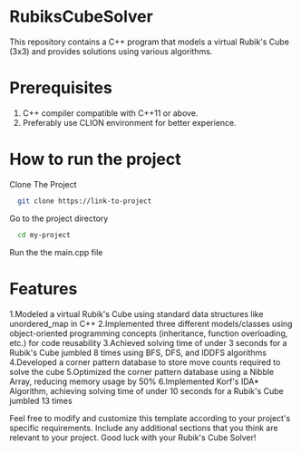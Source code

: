 # RubiksCubeSolver
This repository contains a C++ program that models a virtual Rubik's Cube (3x3) and provides solutions using various algorithms.
# Prerequisites
1) C++ compiler compatible with C++11 or above.
2) Preferably use CLION environment for better experience.

# How to run the project 
Clone The Project 

```bash
  git clone https://link-to-project
```

Go to the project directory

```bash
  cd my-project
```
Run the the main.cpp file
# Features
1.Modeled a virtual Rubik's Cube using standard data structures like unordered_map in C++
2.Implemented three different models/classes using object-oriented programming concepts (inheritance, function overloading, etc.) for code reusability
3.Achieved solving time of under 3 seconds for a Rubik's Cube jumbled 8 times using BFS, DFS, and IDDFS algorithms
4.Developed a corner pattern database to store move counts required to solve the cube
5.Optimized the corner pattern database using a Nibble Array, reducing memory usage by 50%
6.Implemented Korf's IDA* Algorithm, achieving solving time of under 10 seconds for a Rubik's Cube jumbled 13 times


Feel free to modify and customize this template according to your project's specific requirements. Include any additional sections that you think are relevant to your project. Good luck with your Rubik's Cube Solver!
